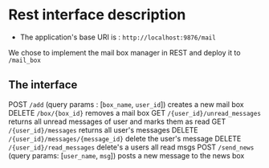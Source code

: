 # Rest interface description

* The application's base URI is : `http://localhost:9876/mail`

We chose to implement the mail box manager in REST and deploy it to `/mail_box`

## The interface 
POST    `/add`  (query params : [`box_name`, `user_id`])  creates a new mail box 
DELETE  `/box/{box_id}`                                   removes a mail box
GET     `/{user_id}/unread_messages`                      returns all unread messages of user and marks them as read
GET     `/{user_id}/messages`                             returns all user's messages
DELETE  `/{user_id}/messages/{message_id}`                delete the user's message
DELETE  `/{user_id}/read_messages`                        delete's a users all read msgs
POST    `/send_news` (query params: [`user_name`, `msg`]) posts a new message to the news box
